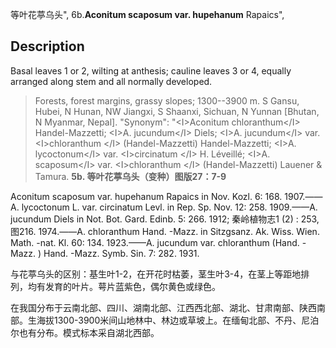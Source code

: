 等叶花葶乌头",
6b.**Aconitum scaposum var. hupehanum** Rapaics",

## Description
Basal leaves 1 or 2, wilting at anthesis; cauline leaves 3 or 4, equally arranged along stem and all normally developed.

> Forests, forest margins, grassy slopes; 1300--3900 m. S Gansu, Hubei, N Hunan, NW Jiangxi, S Shaanxi, Sichuan, N Yunnan [Bhutan, N Myanmar, Nepal].
  "Synonym": "&lt;I&gt;Aconitum chloranthum&lt;/I&gt; Handel-Mazzetti; &lt;I&gt;A. jucundum&lt;/I&gt; Diels; &lt;I&gt;A. jucundum&lt;/I&gt; var. &lt;I&gt;chloranthum &lt;/I&gt; (Handel-Mazzetti) Handel-Mazzetti; &lt;I&gt;A. lycoctonum&lt;/I&gt; var. &lt;I&gt;circinatum &lt;/I&gt; H. Léveillé; &lt;I&gt;A. scaposum&lt;/I&gt; var. &lt;I&gt;chloranthum &lt;/I&gt; (Handel-Mazzetti) Lauener &amp; Tamura.
**5b. 等叶花葶乌头（变种）图版27：7-9**

Aconitum scaposum var. hupehanum Rapaics in Nov. Kozl. 6: 168. 1907.——A. lycoctonum L. var. circinatum Levl. in Rep. Sp. Nov. 12: 258. 1909.——A. jucundum Diels in Not. Bot. Gard. Edinb. 5: 266. 1912; 秦岭植物志1 (2) : 253, 图216. 1974.——A. chloranthum Hand. -Mazz. in Sitzgsanz. Ak. Wiss. Wien. Math. -nat. Kl. 60: 134. 1923.——A. jucundum var. chloranthum (Hand. -Mazz. ) Hand. -Mazz. Symb. Sin. 7: 282. 1931.

与花葶乌头的区别：基生叶1-2，在开花时枯萎，茎生叶3-4，在茎上等距地排列，均有发育的叶片。萼片蓝紫色，偶尔黄色或绿色。

在我国分布于云南北部、四川、湖南北部、江西西北部、湖北、甘肃南部、陕西南部。生海拔1300-3900米间山地林中、林边或草坡上。在缅甸北部、不丹、尼泊尔也有分布。模式标本采自湖北西部。
